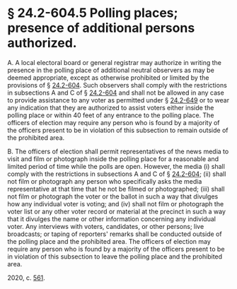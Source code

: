 # § 24.2-604.5 Polling places; presence of additional persons authorized.

<p>A. A local electoral board or general registrar may authorize in writing the presence in the polling place of additional neutral observers as may be deemed appropriate, except as otherwise prohibited or limited by the provisions of § <a href='/vacode/24.2-604/'>24.2-604</a>. Such observers shall comply with the restrictions in subsections A and C of § <a href='/vacode/24.2-604/'>24.2-604</a> and shall not be allowed in any case to provide assistance to any voter as permitted under § <a href='/vacode/24.2-649/'>24.2-649</a> or to wear any indication that they are authorized to assist voters either inside the polling place or within 40 feet of any entrance to the polling place. The officers of election may require any person who is found by a majority of the officers present to be in violation of this subsection to remain outside of the prohibited area.</p><p>B. The officers of election shall permit representatives of the news media to visit and film or photograph inside the polling place for a reasonable and limited period of time while the polls are open. However, the media (i) shall comply with the restrictions in subsections A and C of § <a href='/vacode/24.2-604/'>24.2-604</a>; (ii) shall not film or photograph any person who specifically asks the media representative at that time that he not be filmed or photographed; (iii) shall not film or photograph the voter or the ballot in such a way that divulges how any individual voter is voting; and (iv) shall not film or photograph the voter list or any other voter record or material at the precinct in such a way that it divulges the name or other information concerning any individual voter. Any interviews with voters, candidates, or other persons; live broadcasts; or taping of reporters' remarks shall be conducted outside of the polling place and the prohibited area. The officers of election may require any person who is found by a majority of the officers present to be in violation of this subsection to leave the polling place and the prohibited area.</p><p>2020, c. <a href='http://lis.virginia.gov/cgi-bin/legp604.exe?201+ful+CHAP0561'>561</a>.</p>